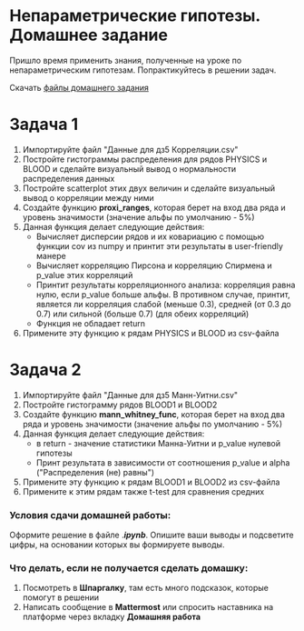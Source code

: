 # Непараметрические гипотезы. Домашнее задание


Пришло время применить знания, полученные на уроке по непараметрическим гипотезам. Попрактикуйтесь в решении задач.


Скачать [файлы домашнего задания](https://drive.google.com/drive/folders/1oseSHWOk6i_ZmejGR2hsVFWeVM_3XLkT?usp=sharing)



# Задача 1

1. Импортируйте файл "Данные для дз5 Корреляции.csv"
2. Постройте гистограммы распределения для рядов PHYSICS и BLOOD и сделайте визуальный вывод о нормальности распределения данных
3. Постройте scatterplot этих двух величин и сделайте визуальный вывод о корреляции между ними
4. Создайте функцию **proxi_ranges**, которая берет на вход два ряда и уровень значимости (значение альфы по умолчанию - 5%)
5. Данная функция делает следующие действия:
    - Вычисляет дисперсии рядов и их ковариацию с помощью функции cov из numpy и принтит эти результаты в user-friendly манере
    - Вычисляет корреляцию Пирсона и корреляцию Спирмена и p_value этих корреляций
    - Принтит результаты корреляционного анализа: корреляция равна нулю, если p_value больше альфы. В противном случае, принтит, является ли корреляция слабой (меньше 0.3), средней (от 0.3 до 0.7) или сильной (больше 0.7) (для обеих корреляций)
    - Функция не обладает return
6. Примените эту функцию к рядам PHYSICS и BLOOD из csv-файла

# Задача 2

1. Импортируйте файл "Данные для дз5 Манн-Уитни.csv"
2. Постройте гистограмму рядов BLOOD1 и BLOOD2
3. Создайте функцию **mann_whitney_func**, которая берет на вход два ряда и уровень значимости (значение альфы по умолчанию - 5%)
4. Данная функция делает следующие действия:
    - в return - значение статистики Манна-Уитни и p_value нулевой гипотезы
    - Принт результата в зависимости от соотношения p_value и alpha ("Распределения (не) равны")
5. Примените эту функцию к рядам BLOOD1 и BLOOD2 из csv-файла
6. Примените к этим рядам также t-test для сравнения средних

### **Условия сдачи домашней работы:**

Оформите решение в файле .***ipynb***. Опишите ваши выводы и подсветите цифры, на основании которых вы формируете выводы.

### **Что делать, если не получается сделать домашку:**

1. Посмотреть в **Шпаргалку**, там есть много подсказок, которые помогут в решении
2. Написать сообщение в **Mattermost** или спросить наставника на платформе через вкладку **Домашняя работа**